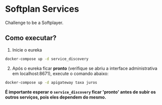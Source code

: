 # Softplan Services

Challenge to be a Softplayer.

## Como executar?

1. Inicie o eureka
```bash
docker-compose up -d service_discovery
```

2. Após o eureka ficar **pronto** (verifique se abriu a interface administrativa em localhost:8671), execute o comando abaixo:

```bash
docker-compose up -d apigateway taxa juros
```

**É importante esperar o ```service_discovery``` ficar 'pronto' antes de subir os outros serviços, pois eles dependem do mesmo.**
